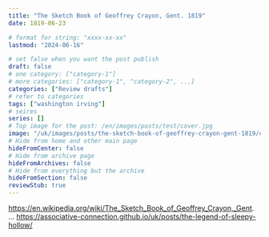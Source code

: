 ```yaml
---
title: "The Sketch Book of Geoffrey Crayon, Gent. 1819"
date: 1819-06-23

# format for string: "xxxx-xx-xx"
lastmod: "2024-06-16"

# set false when you want the post publish
draft: false
# one category: ["category-1"]
# more categories: ["category-1", "category-2", ...]
categories: ["Review drafts"]
# refer to categories
tags: ["washington irving"]
# seires
series: []
# Top image for the post: /en/images/posts/test/cover.jpg
image: "/uk/images/posts/the-sketch-book-of-geoffrey-crayon-gent-1819/cover.jpg"
# Hide from home and other main page
hideFromCenter: false
# Hide from archive page
hideFromArchives: false
# Hide from everything but the archive
hideFromSection: false
reviewStub: true
---
```

https://en.wikipedia.org/wiki/The_Sketch_Book_of_Geoffrey_Crayon,_Gent.
...
https://associative-connection.github.io/uk/posts/the-legend-of-sleepy-hollow/
<!--more-->